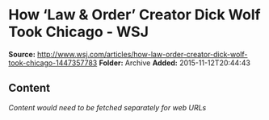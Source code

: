 # How ‘Law & Order’ Creator Dick Wolf Took Chicago - WSJ

**Source:** http://www.wsj.com/articles/how-law-order-creator-dick-wolf-took-chicago-1447357783
**Folder:** Archive
**Added:** 2015-11-12T20:44:43




## Content
*Content would need to be fetched separately for web URLs*
